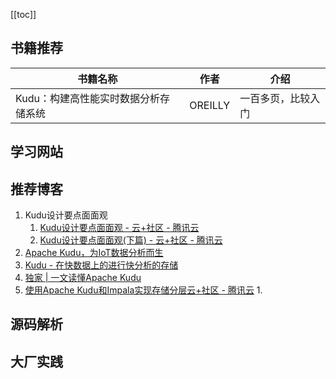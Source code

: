 

[[toc]]

## 书籍推荐



| 书籍名称                             | 作者    | 介绍               |
| ------------------------------------ | ------- | ------------------ |
| Kudu：构建高性能实时数据分析存储系统 | OREILLY | 一百多页，比较入门 |

## 

## 学习网站



## 推荐博客

1. Kudu设计要点面面观	
   1. [Kudu设计要点面面观 - 云+社区 - 腾讯云](https://cloud.tencent.com/developer/article/1466599)
   2. [Kudu设计要点面面观(下篇) - 云+社区 - 腾讯云](https://cloud.tencent.com/developer/article/1474797)
2. [Apache Kudu，为IoT数据分析而生](https://mp.weixin.qq.com/s?src=11&timestamp=1593421225&ver=2429&signature=qzYAKRwWnHU3OABp8UxbwJ4U7k2sgLoCHbXvTRJlEB5M0qQT5vbMRVWtKeCySNKw4FYdH1x-90TPnJWCVGZYsgRmMd1a56RtXrsMB1xs9ogXfo3uWKi5WhCXgPSiIjaW&new=1)
3. [Kudu - 在快数据上的进行快分析的存储](https://mp.weixin.qq.com/s?src=3&timestamp=1593421225&ver=1&signature=4putQRh8Rutv7B2eWEeOIzqYO98B-CnsI2uCh*dqbxBBh0NztVKvUA0idWg3vIVaJQf1TYnibCAyUdjMN7yzbGOE2ZPln*-HJh*uAzS9M7s6gbbKUfLEpasjHIcB19tJmiRsCBxsqX*CYkvuj7Uh4Q==)
4. [独家 | 一文读懂Apache Kudu](https://mp.weixin.qq.com/s?src=3&timestamp=1593421225&ver=1&signature=4putQRh8Rutv7B2eWEeOIzqYO98B-CnsI2uCh*dqbxBBh0NztVKvUA0idWg3vIVaJQf1TYnibCAyUdjMN7yzbGOE2ZPln*-HJh*uAzS9M7s6gbbKUfLEpasjHIcB19tJmiRsCBxsqX*CYkvuj7Uh4Q==)
5. [使用Apache Kudu和Impala实现存储分层云+社区 - 腾讯云](https://cloud.tencent.com/developer/article/1491021)
   1. 



## 源码解析



## 大厂实践


